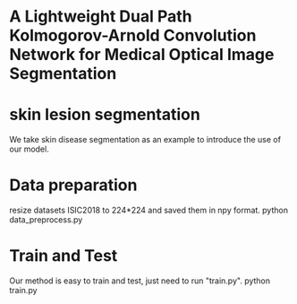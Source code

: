 # A Lightweight Dual Path Kolmogorov-Arnold Convolution Network for Medical Optical Image Segmentation
# skin lesion segmentation
We take skin disease segmentation as an example to introduce the use of our model.
# Data preparation
resize datasets ISIC2018 to 224*224 and saved them in npy format.
python data_preprocess.py
# Train and Test
Our method is easy to train and test, just need to run "train.py".
python train.py
